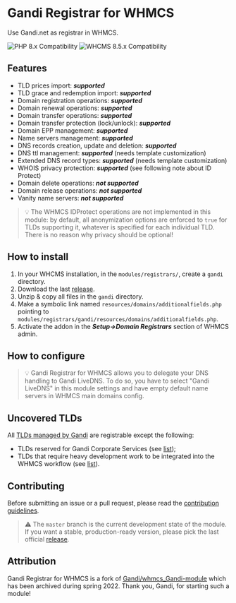 # Gandi Registrar for WHMCS

Use Gandi.net as registrar in WHMCS.

![PHP 8.x Compatibility](https://img.shields.io/badge/PHP-8.x-7c86b4?style=flat-square) ![WHCMS 8.5.x Compatibility](https://img.shields.io/badge/WHMCS-8.5.x-96be4f?style=flat-square)

## Features
- TLD prices import: **_supported_**
- TLD grace and redemption import: **_supported_**
- Domain registration operations: **_supported_**
- Domain renewal operations: **_supported_**
- Domain transfer operations: **_supported_**
- Domain transfer protection (lock/unlock): **_supported_**
- Domain EPP management: **_supported_**
- Name servers management: **_supported_**
- DNS records creation, update and deletion: **_supported_**
- DNS ttl management: **_supported_** (needs template customization)
- Extended DNS record types: **_supported_** (needs template customization)
- WHOIS privacy protection: **_supported_** (see following note about ID Protect)
- Domain delete operations: **_not supported_**
- Domain release operations: **_not supported_**
- Vanity name servers: **_not supported_**

> 💡️️ The WHMCS IDProtect operations are not implemented in this module: by default, all anonymization options are enforced to `true` for TLDs supporting it, whatever is specified for each individual TLD. There is no reason why privacy should be optional!

## How to install
1. In your WHCMS installation, in the `modules/registrars/`, create a `gandi` directory.
2. Download the last [release](https://github.com/Hosterra/whmcs-gandi/releases).
3. Unzip & copy all files in the `gandi` directory.
4. Make a symbolic link named `resources/domains/additionalfields.php` pointing to `modules/registrars/gandi/resources/domains/additionalfields.php`.
5. Activate the addon in the **_Setup->Domain Registrars_** section of WHMCS admin.

## How to configure

> 💡️️ Gandi Registrar for WHMCS allows you to delegate your DNS handling to Gandi LiveDNS. To do so, you have to select "Gandi LiveDNS" in this module settings and have empty default name servers in WHMCS main domains config. 

## Uncovered TLDs
All [TLDs managed by Gandi](https://www.gandi.net/en/domain/tld) are registrable except the following:
- TLDs reserved for Gandi Corporate Services (see [list](resources/domains/corporateservices.php));
- TLDs that require heavy development work to be integrated into the WHMCS workflow (see [list](resources/domains/excluded.php)).

## Contributing

Before submitting an issue or a pull request, please read the [contribution guidelines](CONTRIBUTING.md).

> ⚠️ The `master` branch is the current development state of the module. If you want a stable, production-ready version, please pick the last official [release](https://github.com/Hosterra/whmcs-gandi/releases).

## Attribution
Gandi Registrar for WHMCS is a fork of [Gandi/whmcs_Gandi-module](https://github.com/Gandi/whmcs_Gandi-module) which has been archived during spring 2022. Thank you, Gandi, for starting such a module! 
